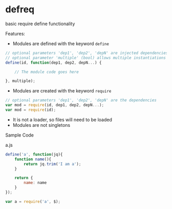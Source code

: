 defreq
======

basic require define functionality

Features:

- Modules are defined with the keyword `define`
```js
// optional parameters 'dep1', 'dep2', 'depN' are injected dependencies
// optional parameter 'multiple' (bool) allows multiple instantiations
define(id, function(dep1, dep2, depN...) {

    // The module code goes here

}, multiple);
```

- Modules are created with the keyword `require`
```js
// optional parameters 'dep1', 'dep2', 'depN' are the dependencies
var mod = require(id, dep1, dep2, depN...);
var mod = require(id);
```
- It is not a loader, so files will need to be loaded
- Modules are not singletons

Sample Code

a.js
```js
define('a', function(jq){
    function name(){
        return jq.trim('I am a');
    }

    return {
        name: name
    }
});

var a = require('a', $);
```
